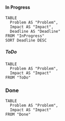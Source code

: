 



#### In Progress

```dataview 
TABLE 
  Problem AS "Problem",   
  Impact AS "Impact",
  Deadline AS "Deadline"
FROM "InProgress"
SORT Deadline DESC
```



##### ToDo

```dataview 
TABLE 
  Problem AS "Problem",   
  Impact AS "Impact"
FROM "ToDo"
```



### Done

```dataview 
TABLE 
  Problem AS "Problem",   
  Impact AS "Impact"
FROM "Done"
```














